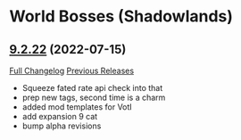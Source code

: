 # <DBM> World Bosses (Shadowlands)

## [9.2.22](https://github.com/DeadlyBossMods/DBM-Retail/tree/9.2.22) (2022-07-15)
[Full Changelog](https://github.com/DeadlyBossMods/DBM-Retail/compare/9.2.21...9.2.22) [Previous Releases](https://github.com/DeadlyBossMods/DBM-Retail/releases)

- Squeeze fated rate api check into that  
- prep new tags, second time is a charm  
- added mod templates for VotI  
- add expansion 9 cat  
- bump alpha revisions  

